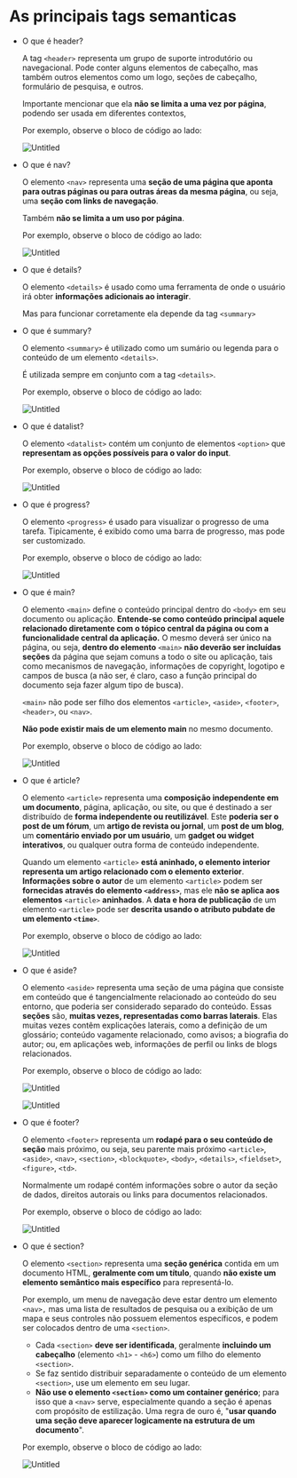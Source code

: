 # As principais tags semanticas

- O que é header?
    
    A tag `<header>` representa um grupo de suporte introdutório ou navegacional. Pode conter alguns elementos de cabeçalho, mas também outros elementos como um logo, seções de
    cabeçalho, formulário de pesquisa, e outros. 
    
    Importante mencionar que ela **não se limita a uma vez por página**, podendo ser usada em diferentes contextos,
    
    Por exemplo, observe o bloco de código ao lado:
    
    ![Untitled](As%20principais%20tags%20semanticas%20d2685ad5d032432f89feaf7f1a9d6035/Untitled.png)
    
- O que é nav?
    
    O elemento `<nav>` representa uma **seção de uma página que aponta para outras páginas ou para outras áreas da mesma página**, ou seja, uma **seção com links de navegação**.
    
    Também **não se limita a um uso por página**.
    
    Por exemplo, observe o bloco de código ao lado:
    
    ![Untitled](As%20principais%20tags%20semanticas%20d2685ad5d032432f89feaf7f1a9d6035/Untitled%201.png)
    
- O que é details?
    
    O elemento `<details>` é usado como uma ferramenta de onde o usuário irá obter **informações adicionais ao interagir**.
    
    Mas para funcionar corretamente ela depende da tag `<summary>`
    
- O que é summary?
    
    O elemento `<summary>` é utilizado como um sumário ou legenda para o conteúdo de um elemento `<details>`. 
    
    É utilizada sempre em conjunto com a tag `<details>`.
    
    Por exemplo, observe o bloco de código ao lado:
    
    ![Untitled](As%20principais%20tags%20semanticas%20d2685ad5d032432f89feaf7f1a9d6035/Untitled%202.png)
    
- O que é datalist?
    
    O elemento `<datalist>` contém um conjunto de elementos `<option>` que **representam as opções possíveis para o valor do input**.
    
    Por exemplo, observe o bloco de código ao lado:
    
    ![Untitled](As%20principais%20tags%20semanticas%20d2685ad5d032432f89feaf7f1a9d6035/Untitled%203.png)
    
- O que é progress?
    
    O elemento `<progress>` é usado para visualizar o progresso de uma tarefa. Tipicamente, é exibido como uma barra de progresso, mas pode ser customizado.
    
    Por exemplo, observe o bloco de código ao lado:
    
    ![Untitled](As%20principais%20tags%20semanticas%20d2685ad5d032432f89feaf7f1a9d6035/Untitled%204.png)
    
- O que é main?
    
    O elemento `<main>` define o conteúdo principal dentro do `<body>` em seu documento ou aplicação. **Entende-se como conteúdo principal aquele relacionado diretamente com o tópico central da página ou com a funcionalidade central da aplicação.** O mesmo deverá ser único na página, ou seja, **dentro do elemento** `<main>` **não deverão ser incluídas seções** da página que sejam comuns a todo o site ou aplicação, tais como mecanismos de navegação, informações de copyright, logotipo e campos de busca (a não ser, é claro, caso a função principal do documento seja fazer algum tipo de busca).
    
    `<main>` não pode ser filho dos elementos `<article>`, `<aside>`, `<footer>`, `<header>`, ou `<nav>`.
    
    **Não pode existir mais de um elemento main** no mesmo documento.
    
    Por exemplo, observe o bloco de código ao lado:
    
    ![Untitled](As%20principais%20tags%20semanticas%20d2685ad5d032432f89feaf7f1a9d6035/Untitled%205.png)
    
- O que é article?
    
    O elemento `<article>` representa uma **composição independente em um documento**, página, aplicação, ou site, ou que é destinado a ser distribuído de **forma independente ou reutilizável**. Este **poderia ser o post de um fórum**, um **artigo de revista ou jornal**, um **post de um blog**, um **comentário enviado por um usuário**, um **gadget ou widget interativos**, ou qualquer outra forma de conteúdo independente.
    
    Quando um elemento `<article>` **está aninhado, o elemento interior representa um artigo relacionado com o elemento exterior**.
    **Informações sobre o autor** de um elemento `<article>` podem ser **fornecidas através do
    elemento `<address>`**, mas ele **não se aplica aos elementos** `<article>` **aninhados**.
    A **data e hora de publicação** de um elemento `<article>` pode ser **descrita usando o atributo
    pubdate de um elemento `<time>`**.
    
    Por exemplo, observe o bloco de código ao lado:
    
    ![Untitled](As%20principais%20tags%20semanticas%20d2685ad5d032432f89feaf7f1a9d6035/Untitled%206.png)
    
- O que é aside?
    
    O elemento `<aside>` representa uma seção de uma página que consiste em conteúdo que é
    tangencialmente relacionado ao conteúdo do seu entorno, que poderia ser considerado separado do conteúdo. Essas **seções** são, **muitas vezes, representadas como barras laterais**. Elas muitas vezes contêm explicações laterais, como a definição de um glossário; conteúdo vagamente relacionado, como avisos; a biografia do autor; ou, em aplicações web, informações de perfil ou links de blogs relacionados.
    
    Por exemplo, observe o bloco de código ao lado:
    
    ![Untitled](As%20principais%20tags%20semanticas%20d2685ad5d032432f89feaf7f1a9d6035/Untitled%207.png)
    
    ![Untitled](As%20principais%20tags%20semanticas%20d2685ad5d032432f89feaf7f1a9d6035/Untitled%208.png)
    
- O que é footer?
    
    O elemento `<footer>` representa um **rodapé para o seu conteúdo de seção** mais próximo, ou seja, seu parente mais próximo `<article>`, `<aside>`, `<nav>`, `<section>`, `<blockquote>`, `<body>`, `<details>`, `<fieldset>`, `<figure>`, `<td>`.
    
    Normalmente um rodapé contém informações sobre o autor da seção de dados, direitos autorais ou links para documentos relacionados.
    
    Por exemplo, observe o bloco de código ao lado:
    
    ![Untitled](As%20principais%20tags%20semanticas%20d2685ad5d032432f89feaf7f1a9d6035/Untitled%209.png)
    
- O que é section?
    
    O elemento `<section>` representa uma **seção genérica** contida em um documento HTML, **geralmente com um título**, quando **não existe um elemento semântico mais específico** para
    representá-lo.
    
    Por exemplo, um menu de navegação deve estar dentro um elemento `<nav>,` mas uma lista de resultados de pesquisa ou a exibição de um mapa e seus controles não possuem elementos específicos, e podem ser colocados dentro de uma `<section>`.
    
    - Cada `<section>` **deve ser identificada**, geralmente **incluindo um cabeçalho** (elemento `<h1>` - `<h6>`) como um filho do elemento `<section>`.
    - Se faz sentido distribuir separadamente o conteúdo de um elemento `<section>`, use um elemento em seu lugar.
    - **Não use o elemento `<section>` como um container genérico**; para isso que a `<nav>` serve, especialmente quando a seção é apenas com propósito de estilização. Uma regra de ouro é, "**usar quando uma seção deve aparecer logicamente na estrutura de um documento**".
    
    Por exemplo, observe o bloco de código ao lado:
    
    ![Untitled](As%20principais%20tags%20semanticas%20d2685ad5d032432f89feaf7f1a9d6035/Untitled%2010.png)